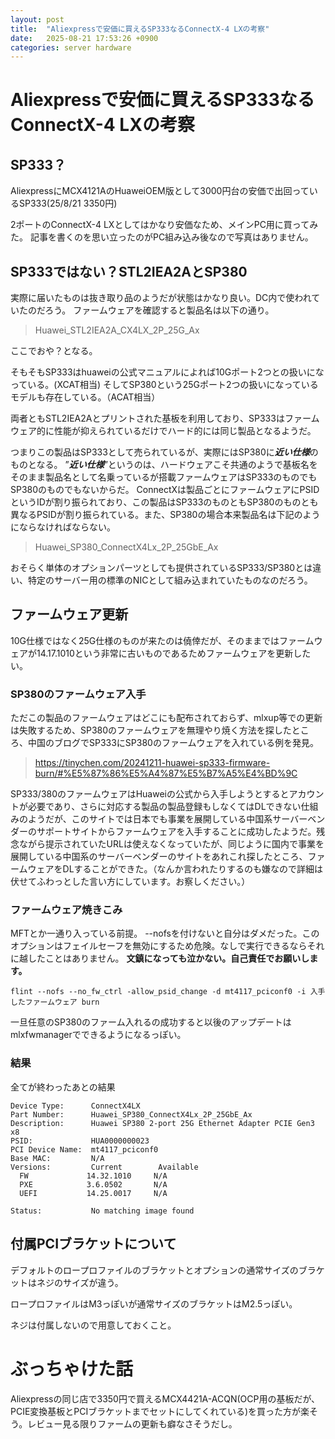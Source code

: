```yaml
---
layout: post
title:  "Aliexpressで安価に買えるSP333なるConnectX-4 LXの考察"
date:   2025-08-21 17:53:26 +0900
categories: server hardware
---
```




# Aliexpressで安価に買えるSP333なるConnectX-4 LXの考察



## SP333？

AliexpressにMCX4121AのHuaweiOEM版として3000円台の安価で出回っているSP333(25/8/21 3350円)

2ポートのConnectX-4 LXとしてはかなり安価なため、メインPC用に買ってみた。
記事を書くのを思い立ったのがPC組み込み後なので写真はありません。



## SP333ではない？STL2IEA2AとSP380

実際に届いたものは抜き取り品のようだが状態はかなり良い。DC内で使われていたのだろう。
ファームウェアを確認すると製品名は以下の通り。

> Huawei_STL2IEA2A_CX4LX_2P_25G_Ax

ここでおや？となる。

そもそもSP333はhuaweiの公式マニュアルによれば10Gポート2つとの扱いになっている。(XCAT相当)
そしてSP380という25Gポート2つの扱いになっているモデルも存在している。（ACAT相当）

両者ともSTL2IEA2Aとプリントされた基板を利用しており、SP333はファームウェア的に性能が抑えられているだけでハード的には同じ製品となるようだ。

つまりこの製品はSP333として売られているが、実際にはSP380に***近い仕様***のものとなる。
”***近い仕様***”というのは、ハードウェアこそ共通のようで基板名をそのまま製品名として名乗っているが搭載ファームウェアはSP333のものでもSP380のものでもないからだ。
ConnectXは製品ごとにファームウェアにPSIDというIDが割り振られており、この製品はSP333のものともSP380のものとも異なるPSIDが割り振られている。また、SP380の場合本来製品名は下記のようにならなければならない。

> Huawei_SP380_ConnectX4Lx_2P_25GbE_Ax

おそらく単体のオプションパーツとしても提供されているSP333/SP380とは違い、特定のサーバー用の標準のNICとして組み込まれていたものなのだろう。



## ファームウェア更新

10G仕様ではなく25G仕様のものが来たのは僥倖だが、そのままではファームウェアが14.17.1010という非常に古いものであるためファームウェアを更新したい。

### SP380のファームウェア入手

ただこの製品のファームウェアはどこにも配布されておらず、mlxup等での更新は失敗するため、SP380のファームウェアを無理やり焼く方法を探したところ、中国のブログでSP333にSP380のファームウェアを入れている例を発見。

> https://tinychen.com/20241211-huawei-sp333-firmware-burn/#%E5%87%86%E5%A4%87%E5%B7%A5%E4%BD%9C

SP333/380のファームウェアはHuaweiの公式から入手しようとするとアカウントが必要であり、さらに対応する製品の製品登録もしなくてはDLできない仕組みのようだが、このサイトでは日本でも事業を展開している中国系サーバーベンダーのサポートサイトからファームウェアを入手することに成功したようだ。残念ながら提示されていたURLは使えなくなっていたが、同じように国内で事業を展開している中国系のサーバーベンダーのサイトをあれこれ探したところ、ファームウェアをDLすることができた。（なんか言われたりするのも嫌なので詳細は伏せてふわっとした言い方にしています。お察しください。）

### ファームウェア焼きこみ

MFTとか一通り入っている前提。
--nofsを付けないと自分はダメだった。このオプションはフェイルセーフを無効にするため危険。なしで実行できるならそれに越したことはありません。
**文鎮になっても泣かない。自己責任でお願いします。**

`flint --nofs --no_fw_ctrl -allow_psid_change -d mt4117_pciconf0 -i 入手したファームウェア burn`

一旦任意のSP380のファーム入れるの成功すると以後のアップデートはmlxfwmanagerでできるようになるっぽい。



### 結果

全てが終わったあとの結果

```
Device Type:      ConnectX4LX
Part Number:      Huawei_SP380_ConnectX4Lx_2P_25GbE_Ax
Description:      Huawei SP380 2-port 25G Ethernet Adapter PCIE Gen3 x8
PSID:             HUA0000000023
PCI Device Name:  mt4117_pciconf0
Base MAC:         N/A
Versions:         Current        Available
  FW             14.32.1010     N/A
  PXE            3.6.0502       N/A
  UEFI           14.25.0017     N/A

Status:           No matching image found
```



## 付属PCIブラケットについて

デフォルトのロープロファイルのブラケットとオプションの通常サイズのブラケットはネジのサイズが違う。

ロープロファイルはM3っぽいが通常サイズのブラケットはM2.5っぽい。

ネジは付属しないので用意しておくこと。



# ぶっちゃけた話

Aliexpressの同じ店で3350円で買えるMCX4421A-ACQN(OCP用の基板だが、PCIE変換基板とPCIブラケットまでセットにしてくれている)を買った方が楽そう。レビュー見る限りファームの更新も癖なさそうだし。

